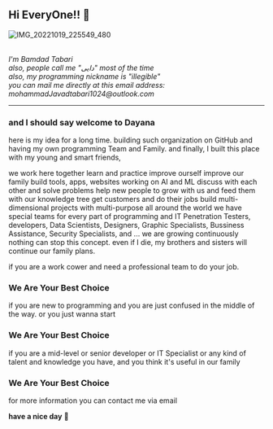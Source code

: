 <h2>Hi EveryOne!! 👋 </h2>

![IMG_20221019_225549_480](https://user-images.githubusercontent.com/92685218/197340745-869433cf-7066-4762-945f-b4f49addc2bb.jpg)

<div>

<em>
<br/>
I'm Bamdad Tabari
<br/>
also, people call me "دایی" most of the time
<br/>
also, my programming nickname is "illegible"
<br/>
you can mail me directly at this email address: mohammadJavadtabari1024@outlook.com
<br/>
</em>

</div>
<hr>

### and I should say welcome to Dayana

here is my idea for a long time. building such organization on GitHub and having my own programming Team and Family.
and finally, I built this place with my young and smart friends,

we work here together
learn and practice
improve ourself
improve our family
build tools, apps, websites
working on AI and ML
discuss with each other and solve problems
help new people to grow with us and feed them with our knowledge tree
get customers and do their jobs
build multi-dimensional projects with multi-purpose all around the world
we have special teams for every part of programming and IT
Penetration Testers, developers, Data Scientists, Designers, Graphic Specialists, Bussiness Assistance, Security Specialists, and ...
we are growing continuously
nothing can stop this concept.
even if I die, my brothers and sisters will continue our family plans.

if you are a work cower and need a professional team to do your job.
### We Are Your Best Choice

if you are new to programming and you are just confused in the middle of the way. or you just wanna start
### We Are Your Best Choice

if you are a mid-level or senior developer or IT Specialist
or any kind of talent and knowledge you have, and you think it's useful in our family
### We Are Your Best Choice

for more information you can contact me via email

<b>have a nice day</b> 🍎

